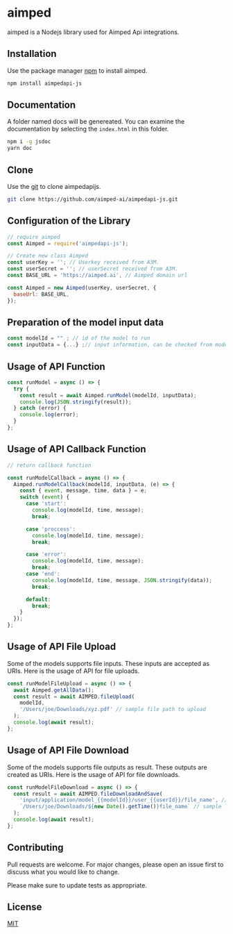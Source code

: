 # aimped

aimped is a Nodejs library used for Aimped Api integrations.

## Installation

Use the package manager [npm](https://www.npmjs.com/) to install aimped.

```bash
npm install aimpedapi-js
```

## Documentation

A folder named docs will be genereated. You can examine the documentation by selecting the `index.html` in this folder.

```bash
npm i -g jsdoc
yarn doc
```

## Clone

Use the [git]() to clone aimpedapijs.

```bash
git clone https://github.com/aimped-ai/aimpedapi-js.git
```

## Configuration of the Library

```javascript
// require aimped
const Aimped = require('aimpedapi-js');

// Create new class Aimped
const userKey = ''; // Userkey received from A3M.
const userSecret = ''; // userSecret received from A3M.
const BASE_URL = 'https://aimped.ai', // Aimped domain url

const Aimped = new Aimped(userKey, userSecret, {
  baseUrl: BASE_URL,
});
```

## Preparation of the model input data

```javascript
const modelId = "" ; // id of the model to run
const inputData = {...} ;// input information, can be checked from model description
```

## Usage of API Function

```javascript
const runModel = async () => {
  try {
    const result = await Aimped.runModel(modelId, inputData);
    console.log(JSON.stringify(result));
  } catch (error) {
    console.log(error);
  }
};
```

## Usage of API Callback Function

```javascript
// return callback function

const runModelCallback = async () => {
  Aimped.runModelCallback(modelId, inputData, (e) => {
    const { event, message, time, data } = e;
    switch (event) {
      case 'start':
        console.log(modelId, time, message);
        break;

      case 'proccess':
        console.log(modelId, time, message);
        break;

      case 'error':
        console.log(modelId, time, message);
        break;
      case 'end':
        console.log(modelId, time, message, JSON.stringify(data));
        break;

      default:
        break;
    }
  });
};
```

## Usage of API File Upload

Some of the models supports file inputs. These inputs are accepted as URIs. Here is the usage of API for file uploads.

```javascript
const runModelFileUpload = async () => {
  await Aimped.getAllData();
  const result = await AIMPED.fileUpload(
    modelId,
    '/Users/joe/Downloads/xyz.pdf' // sample file path to upload
  );
  console.log(await result);
};
```

## Usage of API File Download

Some of the models supports file outputs as result. These outputs are created as URIs. Here is the usage of API for file downloads.

```javascript
const runModelFileDownload = async () => {
  const result = await AIMPED.fileDownloadAndSave(
    'input/application/model_{{modelId}}/user_{{userId}}/file_name', // URI of the model input file or model run output file in the result
    `/Users/joe/Downloads/${new Date().getTime()}file_name` // sample local file path to save
  );
  console.log(await result);
};
```

## Contributing

Pull requests are welcome. For major changes, please open an issue first
to discuss what you would like to change.

Please make sure to update tests as appropriate.

## License

[MIT](https://choosealicense.com/licenses/mit/)
